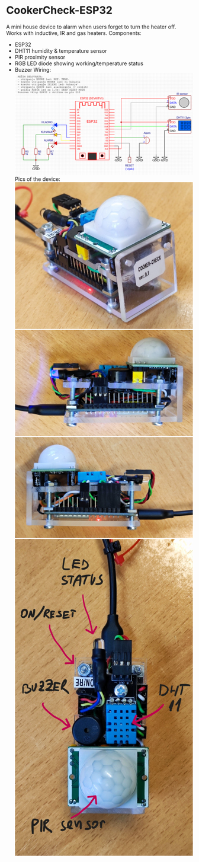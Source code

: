 # CookerCheck-ESP32
A mini house device to alarm when users forget to turn the heater off. Works with inductive, IR and gas heaters.
Components:
- ESP32
- DHT11 humidity & temperature sensor
- PIR proximity sensor
- RGB LED diode showing working/temperature status
- Buzzer
Wiring:
![image](https://github.com/vasjamarkic/CookerCheck-ESP32/blob/main/Sheme_ESP32_CC.png)
Pics of the device:
![image](https://github.com/vasjamarkic/CookerCheck-ESP32/blob/main/PIC1.jpg)
![image](https://github.com/vasjamarkic/CookerCheck-ESP32/blob/main/PIC2.jpg)
![image](https://github.com/vasjamarkic/CookerCheck-ESP32/blob/main/PIC3.jpg)
![image](https://github.com/vasjamarkic/CookerCheck-ESP32/blob/main/PIC4.jpg)
